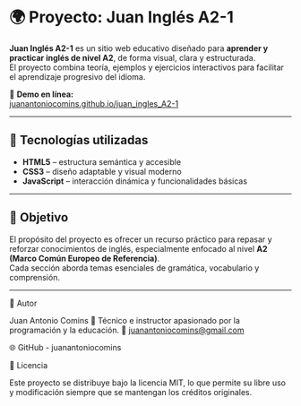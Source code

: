 # 🌍 Proyecto: Juan Inglés A2-1

**Juan Inglés A2-1** es un sitio web educativo diseñado para **aprender y practicar inglés de nivel A2**, de forma visual, clara y estructurada.  
El proyecto combina teoría, ejemplos y ejercicios interactivos para facilitar el aprendizaje progresivo del idioma.

🔗 **Demo en línea:**  
[juanantoniocomins.github.io/juan_ingles_A2-1](https://juanantoniocomins.github.io/juan_ingles_A2-1)

---

## 🧩 Tecnologías utilizadas

- **HTML5** – estructura semántica y accesible  
- **CSS3** – diseño adaptable y visual moderno  
- **JavaScript** – interacción dinámica y funcionalidades básicas  

---

## 🎯 Objetivo

El propósito del proyecto es ofrecer un recurso práctico para repasar y reforzar conocimientos de inglés, especialmente enfocado al nivel **A2 (Marco Común Europeo de Referencia)**.  
Cada sección aborda temas esenciales de gramática, vocabulario y comprensión.

---

👤 Autor

Juan Antonio Comins
💼 Técnico e instructor apasionado por la programación y la educación.
📧 juanantoniocomins@gmail.com

🌐 GitHub - juanantoniocomins

📝 Licencia

Este proyecto se distribuye bajo la licencia MIT, lo que permite su libre uso y modificación siempre que se mantengan los créditos originales.

